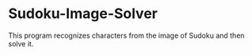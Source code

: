 # Sudoku-Image-Solver
This program recognizes characters from the image of Sudoku and then solve it.
